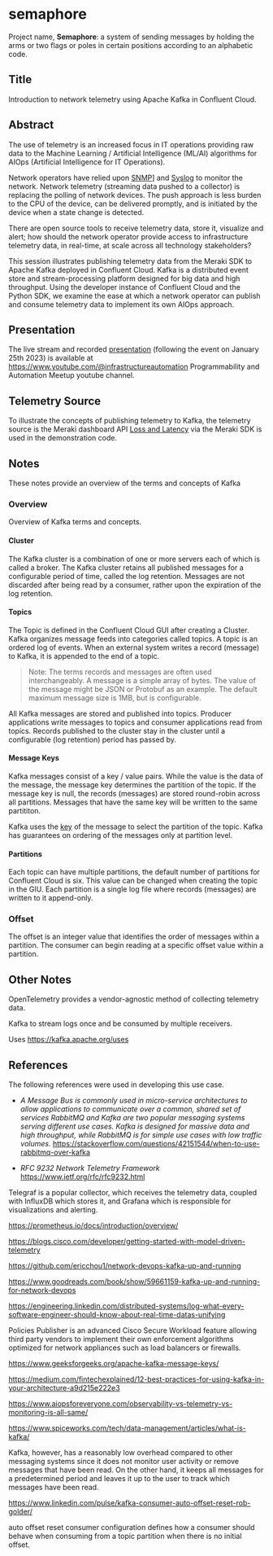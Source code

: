 # semaphore

Project name, **Semaphore**: a system of sending messages by holding the arms or two flags or poles in certain positions according to an alphabetic code.

## Title
Introduction to network telemetry using Apache Kafka in Confluent Cloud.

## Abstract

The use of telemetry is an increased focus in IT operations providing raw data to the Machine Learning / Artificial Intelligence (ML/AI) algorithms for AIOps (Artificial Intelligence for IT Operations).

Network operators have relied upon [SNMP](https://www.ietf.org/rfc/rfc9232.html#RFC3416)] and [Syslog](https://www.ietf.org/rfc/rfc9232.html#RFC5424) to monitor the network. Network telemetry (streaming data pushed to a collector) is replacing the polling of network devices. The push approach is less burden to the CPU of the device, can be delivered promptly, and is initiated by the device when a state change is detected.

There are open source tools to receive telemetry data, store it, visualize and alert; how should the network operator provide access to infrastructure telemetry data, in real-time, at scale across all technology stakeholders?

This session illustrates publishing telemetry data from the Meraki SDK to Apache Kafka deployed in Confluent Cloud. Kafka is a distributed event store and stream-processing platform designed for big data and high throughput. Using the developer instance of Confluent Cloud and the Python SDK, we examine the ease at which a network operator can publish and consume telemetry data to implement its own AIOps approach.

## Presentation

The live stream and recorded [presentation](https://www.youtube.com/watch?v=ABMcflO1ix8) (following the event on January 25th 2023) is available at https://www.youtube.com/@infrastructureautomation Programmability and Automation Meetup youtube channel.

## Telemetry Source

To illustrate the concepts of publishing telemetry to Kafka, the telemetry source is the Meraki dashboard API [Loss and Latency](https://developer.cisco.com/meraki/api-v1/#!get-device-loss-and-latency-history) via the Meraki SDK is used in the demonstration code.

## Notes

These notes provide an overview of the terms and concepts of Kafka

### Overview

Overview of Kafka terms and concepts.

#### Cluster

The Kafka cluster is a combination of one or more servers each of which is called a broker. The Kafka cluster retains all published messages for a configurable period of time, called the log retention. Messages are not discarded after being read by a consumer, rather upon the expiration of the log retention.

#### Topics

The Topic is defined in the Confluent Cloud GUI after creating a Cluster. Kafka organizes message feeds into categories called topics. A topic is an ordered log of events. When an external system
writes a record (message) to Kafka, it is appended to the end of a topic.

>Note: The terms records and messages are often used interchangeably. A message is a simple array of bytes. The value of the message might be JSON or Protobuf as an example. The default maximum message size is 1MB, but is configurable.

All Kafka messages are stored and published into topics. Producer applications write messages to topics
and consumer applications read from topics. Records published to the cluster stay in the cluster until a configurable (log retention) period has passed by.

#### Message Keys

Kafka messages consist of a key / value pairs. While the value is the data of the message, the message key determines the partition of the topic. If the message key is null, the records (messages) are stored round-robin across all partitions. Messages that have the same key will be written to the same partititon.

Kafka uses the [key](https://stackoverflow.com/questions/29511521/is-key-required-as-part-of-sending-messages-to-kafka) of the message to select the partition of the topic. Kafka has guarantees on ordering of the messages only at partition level. 

#### Partitions

Each topic can have multiple partitions, the default number of partitions for Confluent Cloud is six. This value can be changed when creating the topic in the GIU. Each partition is a single log file where records (messages) are written to it append-only.

### Offset

The offset is an integer value that identifies the order of messages within a partition. The consumer can begin reading at a specific offset value within a partition. 


## Other Notes
 OpenTelemetry provides a vendor-agnostic method of collecting telemetry data. 



 Kafka to stream logs once and be consumed by multiple receivers.

 
Uses https://kafka.apache.org/uses

## References

The following references were used in developing this use case.

 * *A Message Bus is commonly used in micro-service architectures to allow applications to communicate over a common, shared set of services RabbitMQ and Kafka are two popular messaging systems serving different use cases. Kafka is designed for massive data and high throughput, while RabbitMQ is for simple use cases with low traffic volumes.* <https://stackoverflow.com/questions/42151544/when-to-use-rabbitmq-over-kafka>

* *RFC 9232 Network Telemetry Framework* <https://www.ietf.org/rfc/rfc9232.html>

Telegraf is a popular collector, which receives the telemetry data, coupled with InfluxDB which stores it, and Grafana which is responsible for visualizations and alerting.

https://prometheus.io/docs/introduction/overview/

https://blogs.cisco.com/developer/getting-started-with-model-driven-telemetry

https://github.com/ericchou1/network-devops-kafka-up-and-running

https://www.goodreads.com/book/show/59661159-kafka-up-and-running-for-network-devops

https://engineering.linkedin.com/distributed-systems/log-what-every-software-engineer-should-know-about-real-time-datas-unifying


 Policies Publisher is an advanced Cisco Secure Workload feature allowing third party vendors to implement their own enforcement algorithms optimized for network appliances such as load balancers or firewalls.


https://www.geeksforgeeks.org/apache-kafka-message-keys/

https://medium.com/fintechexplained/12-best-practices-for-using-kafka-in-your-architecture-a9d215e222e3

https://www.aiopsforeveryone.com/observability-vs-telemetry-vs-monitoring-is-all-same/

https://www.spiceworks.com/tech/data-management/articles/what-is-kafka/

Kafka, however, has a reasonably low overhead compared to other messaging systems since it does not monitor user activity or remove messages that have been read. On the other hand, it keeps all messages for a predetermined period and leaves it up to the user to track which messages have been read. 

https://www.linkedin.com/pulse/kafka-consumer-auto-offset-reset-rob-golder/

auto offset reset consumer configuration defines how a consumer should behave when consuming from a topic partition when there is no initial offset.